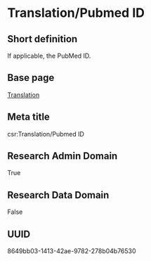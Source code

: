# Translation/Pubmed ID
## Short definition
If applicable, the PubMed ID.
## Base page
[Translation](../../Objects/Translation.md)
## Meta title
csr:Translation/Pubmed ID
## Research Admin Domain
True
## Research Data Domain
False
## UUID
8649bb03-1413-42ae-9782-278b04b76530
